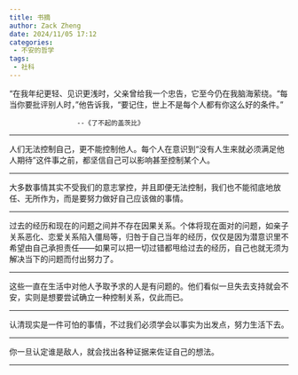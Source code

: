 ```yaml
---
title: 书摘
author: Zack Zheng
date: 2024/11/05 17:12
categories:
 - 不安的哲学
tags:
 - 社科
---
```



“在我年纪更轻、见识更浅时，父亲曾给我一个忠告，它至今仍在我脑海萦绕。“每当你要批评别人时，”他告诉我，“要记住，世上不是每个人都有你这么好的条件。”    

                     --《了不起的盖茨比》


---------------------------------

人们无法控制自己，更不能控制他人。每个人在意识到“没有人生来就必须满足他人期待”这件事之前，都坚信自己可以影响甚至控制某个人。

---------------------------------

大多数事情其实不受我们的意志掌控，并且即便无法控制，我们也不能彻底地放任、无所作为，而是要努力做好自己应该做的事情。


-----------------------------------

过去的经历和现在的问题之间并不存在因果关系。个体将现在面对的问题，如亲子关系恶化、恋爱关系陷入僵局等，归咎于自己当年的经历，仅仅是因为潜意识里不希望由自己承担责任——如果可以把一切过错都甩给过去的经历，自己也就无须为解决当下的问题而付出努力了。

------------------------------------

这些一直在生活中对他人予取予求的人是有问题的。他们看似一旦失去支持就会不安，实则是想要尝试确立一种控制关系，仅此而已。

------------------------------------

认清现实是一件可怕的事情，不过我们必须学会以事实为出发点，努力生活下去。

------------------------------------

你一旦认定谁是敌人，就会找出各种证据来佐证自己的想法。


------------------------------------
